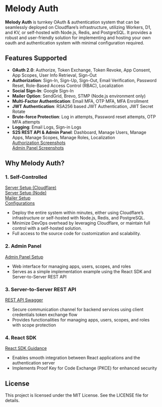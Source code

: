 # Melody Auth

**Melody Auth** is turnkey OAuth & authentication system that can be seamlessly deployed on Cloudflare’s infrastructure, utilizing Workers, D1, and KV, or self-hosted with Node.js, Redis, and PostgreSQL. It provides a robust and user-friendly solution for implementing and hosting your own oauth and authentication system with minimal configuration required.

## Features Supported
- <b>OAuth 2.0</b>: Authorize, Token Exchange, Token Revoke, App Consent, App Scopes, User Info Retrieval, Sign-Out
- <b>Authorization</b>: Sign-In, Sign-Up, Sign-Out, Email Verification, Password Reset, Role-Based Access Control (RBAC), Localization
- <b>Social Sign-In</b>: Google Sign-In
- <b>Mailer Option</b>: SendGrid, Brevo, STMP (Node.js environment only)
- <b>Multi-Factor Authentication</b>: Email MFA, OTP MFA, MFA Enrollment
- <b>JWT Authentication</b>: RSA256 based JWT Authentication, JWT Secret Rotate
- <b>Brute-force Protection</b>: Log in attempts, Password reset attempts, OTP MFA attempts
- <b>Logging</b>: Email Logs, Sign-in Logs
- <b>S2S REST API & Admin Panel</b>: Dashboard, Manage Users, Manage Apps, Manage Scopes, Manage Roles, Localization  
[Authorization Screenshots](https://auth.valuemelody.com/screenshots.html#identity-pages-and-emails)  
[Admin Panel Screenshots](https://auth.valuemelody.com/screenshots.html#admin-panel-pages)  

## Why Melody Auth?

### 1. Self-Controlled
[Server Setup (Cloudflare)](https://auth.valuemelody.com/auth-server.html#environment-setup-cloudflare)  
[Server Setup (Node)](https://auth.valuemelody.com/auth-server.html#environment-setup-node)  
[Mailer Setup](https://auth.valuemelody.com/auth-server.html#mailer-setup)  
[Configurations](https://auth.valuemelody.com/auth-server.html#additional-configs)
- Deploy the entire system within minutes, either using Cloudflare’s infrastructure or self-hosted with Node.js, Redis, and PostgreSQL.
- Minimize DevOps overhead by leveraging Cloudflare, or maintain full control with a self-hosted solution.
- Full access to the source code for customization and scalability.

### 2. Admin Panel
[Admin Panel Setup](https://auth.valuemelody.com/admin-panel.html)
- Web interface for managing apps, users, scopes, and roles
- Serves as a simple implementation example using the React SDK and Server-to-Server REST API

### 3. Server-to-Server REST API
[REST API Swagger](https://auth-server.valuemelody.com/api/v1/swagger)
- Secure communication channel for backend services using client credentials token exchange flow
- Provides functionalities for managing apps, users, scopes, and roles with scope protection

### 4. React SDK
[React SDK Guidance](https://auth.valuemelody.com/react-sdk.html)
- Enables smooth integration between React applications and the authentication server
- Implements Proof Key for Code Exchange (PKCE) for enhanced security

## License

This project is licensed under the MIT License. See the LICENSE file for details.
